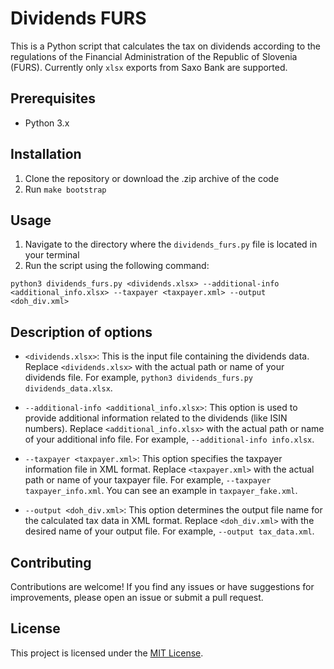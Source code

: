 # Dividends FURS

This is a Python script that calculates the tax on dividends according to the regulations of the Financial Administration of the Republic of Slovenia (FURS).
Currently only `xlsx` exports from Saxo Bank are supported.

## Prerequisites

- Python 3.x

## Installation

1. Clone the repository or download the .zip archive of the code
2. Run `make bootstrap`

## Usage

1. Navigate to the directory where the `dividends_furs.py` file is located in your terminal
2. Run the script using the following command:

  ```shell
  python3 dividends_furs.py <dividends.xlsx> --additional-info <additional_info.xlsx> --taxpayer <taxpayer.xml> --output <doh_div.xml>
  ```

## Description of options

- `<dividends.xlsx>`: This is the input file containing the dividends data. Replace `<dividends.xlsx>` with the actual path or name of your dividends file. For example, `python3 dividends_furs.py dividends_data.xlsx`.

- `--additional-info <additional_info.xlsx>`: This option is used to provide additional information related to the dividends (like ISIN numbers). Replace `<additional_info.xlsx>` with the actual path or name of your additional info file. For example, `--additional-info info.xlsx`.

- `--taxpayer <taxpayer.xml>`: This option specifies the taxpayer information file in XML format. Replace `<taxpayer.xml>` with the actual path or name of your taxpayer file. For example, `--taxpayer taxpayer_info.xml`. You can see an example in `taxpayer_fake.xml`.

- `--output <doh_div.xml>`: This option determines the output file name for the calculated tax data in XML format. Replace `<doh_div.xml>` with the desired name of your output file. For example, `--output tax_data.xml`.

## Contributing

Contributions are welcome! If you find any issues or have suggestions for improvements, please open an issue or submit a pull request.

## License

This project is licensed under the [MIT License](https://opensource.org/licenses/MIT).
